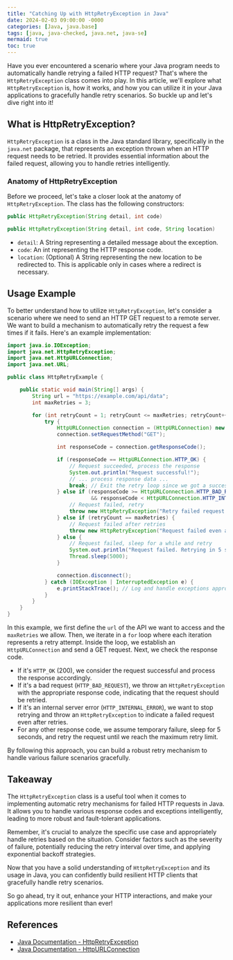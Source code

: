 ```yaml
---
title: "Catching Up with HttpRetryException in Java"
date: 2024-02-03 09:00:00 -0000
categories: [Java, java.base]
tags: [java, java-checked, java.net, java-se]
mermaid: true
toc: true
---
```



Have you ever encountered a scenario where your Java program needs to automatically handle retrying a failed HTTP request? That's where the `HttpRetryException` class comes into play. In this article, we'll explore what `HttpRetryException` is, how it works, and how you can utilize it in your Java applications to gracefully handle retry scenarios. So buckle up and let's dive right into it!

## What is HttpRetryException?

`HttpRetryException` is a class in the Java standard library, specifically in the `java.net` package, that represents an exception thrown when an HTTP request needs to be retried. It provides essential information about the failed request, allowing you to handle retries intelligently.

### Anatomy of HttpRetryException

Before we proceed, let's take a closer look at the anatomy of `HttpRetryException`. The class has the following constructors:

```java
public HttpRetryException(String detail, int code)
```

```java
public HttpRetryException(String detail, int code, String location)
```

- `detail`: A String representing a detailed message about the exception.
- `code`: An int representing the HTTP response code.
- `location`: (Optional) A String representing the new location to be redirected to. This is applicable only in cases where a redirect is necessary.

## Usage Example

To better understand how to utilize `HttpRetryException`, let's consider a scenario where we need to send an HTTP GET request to a remote server. We want to build a mechanism to automatically retry the request a few times if it fails. Here's an example implementation:

```java
import java.io.IOException;
import java.net.HttpRetryException;
import java.net.HttpURLConnection;
import java.net.URL;

public class HttpRetryExample {

    public static void main(String[] args) {
        String url = "https://example.com/api/data";
        int maxRetries = 3;

        for (int retryCount = 1; retryCount <= maxRetries; retryCount++) {
            try {
                HttpURLConnection connection = (HttpURLConnection) new URL(url).openConnection();
                connection.setRequestMethod("GET");

                int responseCode = connection.getResponseCode();

                if (responseCode == HttpURLConnection.HTTP_OK) {
                    // Request succeeded, process the response
                    System.out.println("Request successful!");
                    // ... process response data ...
                    break; // Exit the retry loop since we got a successful response
                } else if (responseCode >= HttpURLConnection.HTTP_BAD_REQUEST 
                           && responseCode < HttpURLConnection.HTTP_INTERNAL_ERROR) {
                    // Request failed, retry
                    throw new HttpRetryException("Retry failed request due to invalid input", responseCode);
                } else if (retryCount == maxRetries) {
                    // Request failed after retries
                    throw new HttpRetryException("Request failed even after retries", responseCode);
                } else {
                    // Request failed, sleep for a while and retry
                    System.out.println("Request failed. Retrying in 5 seconds...");
                    Thread.sleep(5000);
                }

                connection.disconnect();
            } catch (IOException | InterruptedException e) {
                e.printStackTrace(); // Log and handle exceptions appropriately
            }
        }
    }
}
```

In this example, we first define the `url` of the API we want to access and the `maxRetries` we allow. Then, we iterate in a `for` loop where each iteration represents a retry attempt. Inside the loop, we establish an `HttpURLConnection` and send a GET request. Next, we check the response code.

- If it's `HTTP_OK` (200), we consider the request successful and process the response accordingly.
- If it's a bad request (`HTTP_BAD_REQUEST`), we throw an `HttpRetryException` with the appropriate response code, indicating that the request should be retried.
- If it's an internal server error (`HTTP_INTERNAL_ERROR`), we want to stop retrying and throw an `HttpRetryException` to indicate a failed request even after retries.
- For any other response code, we assume temporary failure, sleep for 5 seconds, and retry the request until we reach the maximum retry limit.

By following this approach, you can build a robust retry mechanism to handle various failure scenarios gracefully.

## Takeaway

The `HttpRetryException` class is a useful tool when it comes to implementing automatic retry mechanisms for failed HTTP requests in Java. It allows you to handle various response codes and exceptions intelligently, leading to more robust and fault-tolerant applications.

Remember, it's crucial to analyze the specific use case and appropriately handle retries based on the situation. Consider factors such as the severity of failure, potentially reducing the retry interval over time, and applying exponential backoff strategies.

Now that you have a solid understanding of `HttpRetryException` and its usage in Java, you can confidently build resilient HTTP clients that gracefully handle retry scenarios.

So go ahead, try it out, enhance your HTTP interactions, and make your applications more resilient than ever!

## References

- [Java Documentation - HttpRetryException](https://docs.oracle.com/en/java/javase/14/docs/api/java.net/http/HttpRetryException.html)
- [Java Documentation - HttpURLConnection](https://docs.oracle.com/en/java/javase/14/docs/api/java/net/HttpURLConnection.html)
